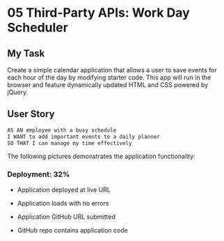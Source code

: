 # 05 Third-Party APIs: Work Day Scheduler

## My Task

Create a simple calendar application that allows a user to save events for each hour of the day by modifying starter code. This app will run in the browser and feature dynamically updated HTML and CSS powered by jQuery.


## User Story

```md
AS AN employee with a busy schedule
I WANT to add important events to a daily planner
SO THAT I can manage my time effectively
```

The following pictures demonstrates the application functionality:



### Deployment: 32%

* Application deployed at live URL

* Application loads with no errors

* Application GitHub URL submitted

* GitHub repo contains application code


